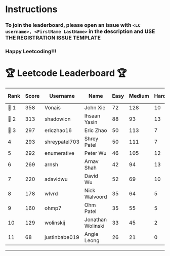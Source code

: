 # Instructions
### To join the leaderboard, please open an issue with `<LC username>, <FirstName LastName>` in the description and USE THE REGISTRATION ISSUE TEMPLATE
### Happy Leetcoding!!!


# 🏆 Leetcode Leaderboard 🏆

| Rank | Score | Username       | Name | Easy | Medium | Hard | Problems Solved |
|------|----------------|-----------------|-------------------|--------------|--------------|--------------|--------------|
| 🥇 1 | 358 | Vonais | John Xie | 72 | 128 | 10 | 210 |
| 🥈 2 | 313 | shadowion | Ihsaan Yasin | 88 | 93 | 13 | 194 |
| 🥉 3 | 297 | ericzhao16 | Eric Zhao | 50 | 113 | 7 | 170 |
| 4 | 293 | shreypatel703 | Shrey Patel | 50 | 111 | 7 | 168 |
| 5 | 292 | enumerative | Peter Wu | 46 | 105 | 12 | 163 |
| 6 | 269 | arnsh | Arnav Shah | 42 | 94 | 13 | 149 |
| 7 | 220 | adavidwu | David Wu | 52 | 69 | 10 | 131 |
| 8 | 178 | wlvrd | Nick Walvoord | 35 | 64 | 5 | 104 |
| 9 | 160 | ohmp7 | Ohm Patel | 35 | 55 | 5 | 95 |
| 10 | 129 | wolinskij | Jonathan Wolinski | 33 | 45 | 2 | 80 |
| 11 | 68 | justinbabe019 | Angie Leong | 26 | 21 | 0 | 47 |
---